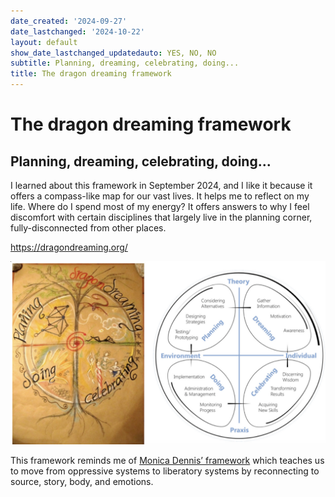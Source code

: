```yaml
---
date_created: '2024-09-27'
date_lastchanged: '2024-10-22'
layout: default
show_date_lastchanged_updatedauto: YES, NO, NO
subtitle: Planning, dreaming, celebrating, doing...
title: The dragon dreaming framework
---
```

# The dragon dreaming framework
## Planning, dreaming, celebrating, doing...
I learned about this framework in September 2024, and I like it because it offers a compass-like map for our vast lives. It helps me to reflect on my life. Where do I spend most of my energy? It offers answers to why I feel discomfort with certain disciplines that largely live in the planning corner, fully-disconnected from other places. 

https://dragondreaming.org/

![](media/cleanshot_2024-09-27-at-13-35-35@2x.png)

This framework reminds me of  [Monica Dennis’ framework](OPP-LIB-PRAC-A.md) which teaches us to move from oppressive systems to liberatory systems by reconnecting to source, story, body, and emotions. 